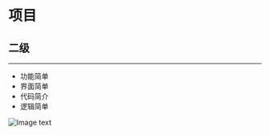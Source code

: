 # 项目
## 二级
-------------------------------------
* 功能简单
* 界面简单
* 代码简介
* 逻辑简单


![Image text](https://raw.githubusercontent.com/aiqianduan234/guangzhouaiqianduan6qi/master/images/2019.jpg)
